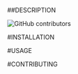 
##DESCRIPTION 

![GitHub contributors](https://img.shields.io/github/contributors/emagwebsolutions/codinggeeks?style=for-the-badge)

#INSTALLATION 


#USAGE



#CONTRIBUTING
